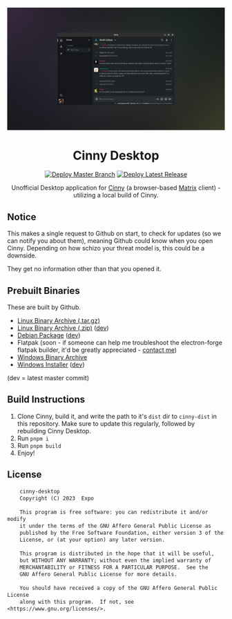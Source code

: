 <div align="center">

![Cinny Desktop on GNOME 45](./cinny-desktop-promo.png)

# Cinny Desktop

[![Deploy Master Branch](https://github.com/Exponential-Workload/cinny-desktop/actions/workflows/deploy.yml/badge.svg)](https://github.com/Exponential-Workload/cinny-desktop/actions/workflows/deploy.yml) [![Deploy Latest Release](https://github.com/Exponential-Workload/cinny-desktop/actions/workflows/release-files.yml/badge.svg)](https://github.com/Exponential-Workload/cinny-desktop/actions/workflows/release-files.yml)

Unofficial Desktop application for [Cinny](https://cinny.in/) (a browser-based [Matrix](https://matrix.org) client) - utilizing a local build of Cinny.

</div>

## Notice

This makes a single request to Github on start, to check for updates (so we can notify you about them), meaning Github could know when you open Cinny. Depending on how schizo your threat model is, this could be a downside.

They get no information other than that you opened it.

## Prebuilt Binaries

These are built by Github.

- [Linux Binary Archive (.tar.gz)](https://github.com/Exponential-Workload/cinny-desktop/releases/latest/download/linux-bin-x64.tar.gz)
- [Linux Binary Archive (.zip)](https://github.com/Exponential-Workload/cinny-desktop/releases/latest/download/linux-bin-x64.zip) ([dev](https://gh.expo.moe/cinny-desktop/_build/ubunut/make/zip/linux/x64/))
- [Debian Package](https://github.com/Exponential-Workload/cinny-desktop/releases/latest/download/debian-x64.deb) ([dev](https://gh.expo.moe/cinny-desktop/_build/ubunut/make/deb/x64/))
- Flatpak (soon - if someone can help me troubleshoot the electron-forge flatpak builder, it'd be greatly appreciated - [contact me](https://matrix.to/#/@3xpo:matrix.org))
- [Windows Binary Archive](https://github.com/Exponential-Workload/cinny-desktop/releases/latest/download/windows-bin-x64.zip)
- [Windows Installer](https://github.com/Exponential-Workload/cinny-desktop/releases/latest/download/windows-setup-x64.exe) ([dev](https://gh.expo.moe/cinny-desktop/_build/window/make/squirrel.windows/x64/))

(dev = latest master commit)

## Build Instructions

1. Clone Cinny, build it, and write the path to it's `dist` dir to `cinny-dist` in this repository. Make sure to update this regularly, followed by rebuilding Cinny Desktop.
2. Run `pnpm i`
3. Run `pnpm build`
4. Enjoy!

## License

        cinny-desktop
        Copyright (C) 2023  Expo

        This program is free software: you can redistribute it and/or modify
        it under the terms of the GNU Affero General Public License as
        published by the Free Software Foundation, either version 3 of the
        License, or (at your option) any later version.

        This program is distributed in the hope that it will be useful,
        but WITHOUT ANY WARRANTY; without even the implied warranty of
        MERCHANTABILITY or FITNESS FOR A PARTICULAR PURPOSE.  See the
        GNU Affero General Public License for more details.

        You should have received a copy of the GNU Affero General Public License
        along with this program.  If not, see <https://www.gnu.org/licenses/>.

